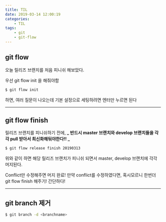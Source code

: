 ```yaml
---
title: TIL
date: 2019-03-14 12:00:19
categories:
    - TIL
tags:
    - git
    - git-flow
---
```


## git flow

오늘 릴리즈 브랜치를 처음 피니쉬 해보았다.

우선 git flow init 을 해줘야함

```bash
$ git flow init
```

하면, 여러 질문이 나오는데 기본 설정으로 세팅하려면 엔터만 누르면 된다

---

## git flow finish

릴리즈 브랜치를 피니쉬하기 전에, **_ 반드시 master 브랜치와 develop 브랜치들을 각각 pull 받아서 최신화해둬야한다!! _**

```bash
$ git flow release finish 20190313
```

위와 같이 하면 해당 릴리즈 브랜치가 피니쉬 되면서 master, develop 브랜치에 각각 머지된다.

Conflict만 수정해주면 머지 완료!
만약 conflict를 수정하였다면, 혹시모르니 한번더 git flow finish 해주기!
간단하다!

---

## git branch 제거

```bash
$ git branch -d <branchname>
```
